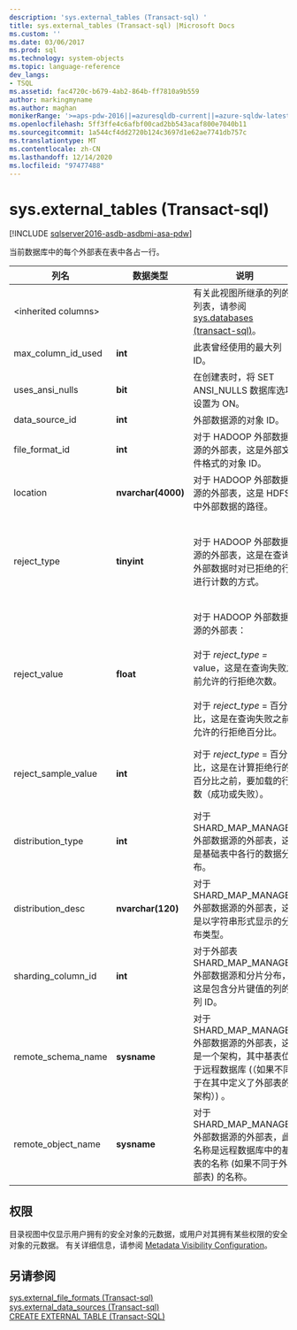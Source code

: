 ```yaml
---
description: 'sys.external_tables (Transact-sql) '
title: sys.external_tables (Transact-sql) |Microsoft Docs
ms.custom: ''
ms.date: 03/06/2017
ms.prod: sql
ms.technology: system-objects
ms.topic: language-reference
dev_langs:
- TSQL
ms.assetid: fac4720c-b679-4ab2-864b-ff7810a9b559
author: markingmyname
ms.author: maghan
monikerRange: '>=aps-pdw-2016||=azuresqldb-current||=azure-sqldw-latest||>=sql-server-2016||>=sql-server-linux-2017||=azuresqldb-mi-current'
ms.openlocfilehash: 5ff3ffe4c6afbf00cad2bb543acaf800e7040b11
ms.sourcegitcommit: 1a544cf4dd2720b124c3697d1e62ae7741db757c
ms.translationtype: MT
ms.contentlocale: zh-CN
ms.lasthandoff: 12/14/2020
ms.locfileid: "97477488"
---
```

# <a name="sysexternal_tables-transact-sql"></a>sys.external_tables (Transact-sql) 
[!INCLUDE [sqlserver2016-asdb-asdbmi-asa-pdw](../../includes/applies-to-version/sqlserver2016-asdb-asdbmi-asa-pdw.md)]

  当前数据库中的每个外部表在表中各占一行。  
  
|列名|数据类型|说明|范围|  
|-----------------|---------------|-----------------|-----------|  
|\<inherited columns>||有关此视图所继承的列的列表，请参阅 [sys.databases &#40;transact-sql&#41;](../../relational-databases/system-catalog-views/sys-objects-transact-sql.md)。||  
|max_column_id_used|**int**|此表曾经使用的最大列 ID。||  
|uses_ansi_nulls|**bit**|在创建表时，将 SET ANSI_NULLS 数据库选项设置为 ON。||  
|data_source_id|**int**|外部数据源的对象 ID。||  
|file_format_id|**int**|对于 HADOOP 外部数据源的外部表，这是外部文件格式的对象 ID。||  
|location|**nvarchar(4000)**|对于 HADOOP 外部数据源的外部表，这是 HDFS 中外部数据的路径。||  
|reject_type|**tinyint**|对于 HADOOP 外部数据源的外部表，这是在查询外部数据时对已拒绝的行进行计数的方式。|VALUE-已拒绝的行数。<br /><br /> 百分比-已拒绝的行的百分比。|  
|reject_value|**float**|对于 HADOOP 外部数据源的外部表：<br /><br /> 对于 *reject_type =* value，这是在查询失败之前允许的行拒绝次数。<br /><br /> 对于 *reject_type* = 百分比，这是在查询失败之前允许的行拒绝百分比。||  
|reject_sample_value|**int**|对于 *reject_type* = 百分比，这是在计算拒绝行的百分比之前，要加载的行数（成功或失败）。|如果 reject_type = VALUE，则为 NULL。|  
|distribution_type|**int**|对于 SHARD_MAP_MANAGER 外部数据源的外部表，这是基础表中各行的数据分布。|0-分片<br /><br /> 1-已复制<br /><br /> 2轮循机制|  
|distribution_desc|**nvarchar(120)**|对于 SHARD_MAP_MANAGER 外部数据源的外部表，这是以字符串形式显示的分布类型。||  
|sharding_column_id|**int**|对于外部表 SHARD_MAP_MANAGER 外部数据源和分片分布，这是包含分片键值的列的列 ID。||  
|remote_schema_name|**sysname**|对于 SHARD_MAP_MANAGER 外部数据源的外部表，这是一个架构，其中基表位于远程数据库 (（如果不同于在其中定义了外部表的架构）) 。||  
|remote_object_name|**sysname**|对于 SHARD_MAP_MANAGER 外部数据源的外部表，此名称是远程数据库中的基表的名称 (如果不同于外部表) 的名称。||  
  
## <a name="permissions"></a>权限  
 目录视图中仅显示用户拥有的安全对象的元数据，或用户对其拥有某些权限的安全对象的元数据。 有关详细信息，请参阅 [Metadata Visibility Configuration](../../relational-databases/security/metadata-visibility-configuration.md)。  
  
## <a name="see-also"></a>另请参阅  
 [sys.external_file_formats &#40;Transact-sql&#41;](../../relational-databases/system-catalog-views/sys-external-file-formats-transact-sql.md)   
 [sys.external_data_sources &#40;Transact-sql&#41;](../../relational-databases/system-catalog-views/sys-external-data-sources-transact-sql.md)   
 [CREATE EXTERNAL TABLE (Transact-SQL)](../../t-sql/statements/create-external-table-transact-sql.md)  
  
  
